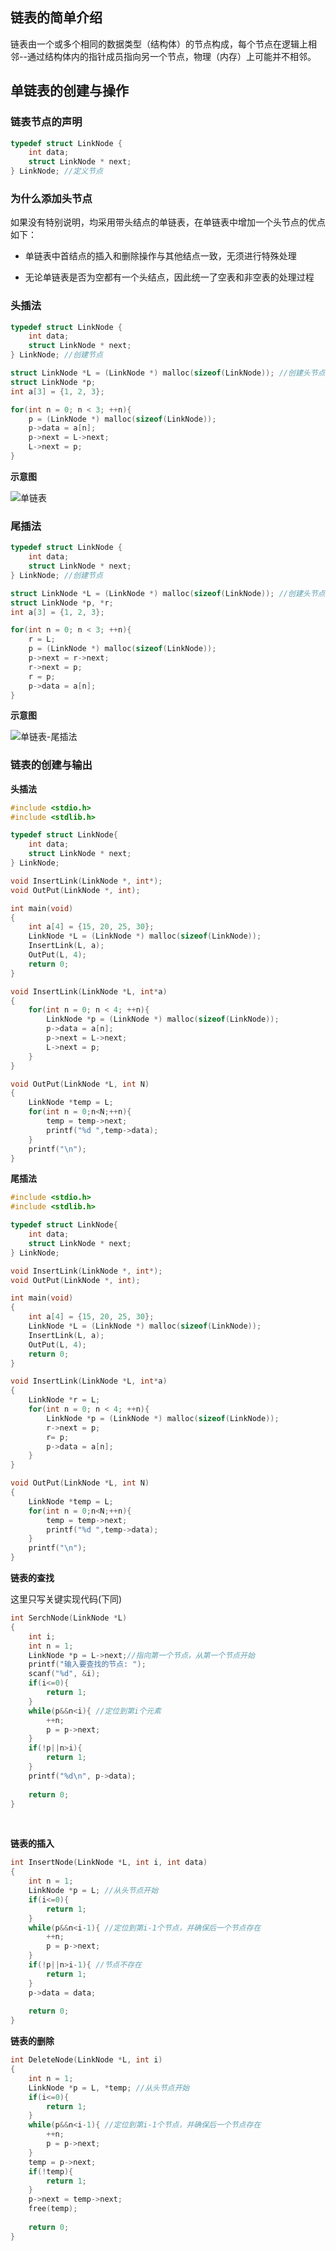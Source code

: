 ## 链表的简单介绍

链表由一个或多个相同的数据类型（结构体）的节点构成，每个节点在逻辑上相邻--通过结构体内的指针成员指向另一个节点，物理（内存）上可能并不相邻。



## 单链表的创建与操作



### 链表节点的声明

```c
typedef struct LinkNode {
    int data;
    struct LinkNode * next;
} LinkNode; //定义节点
```



### 为什么添加头节点

如果没有特别说明，均采用带头结点的单链表，在单链表中增加一个头节点的优点如下：

- 单链表中首结点的插入和删除操作与其他结点一致，无须进行特殊处理

- 无论单链表是否为空都有一个头结点，因此统一了空表和非空表的处理过程



### 头插法

```c
typedef struct LinkNode {
    int data;
    struct LinkNode * next;
} LinkNode; //创建节点

struct LinkNode *L = (LinkNode *) malloc(sizeof(LinkNode)); //创建头节点
struct LinkNode *p;
int a[3] = {1, 2, 3};

for(int n = 0; n < 3; ++n){
    p = (LinkNode *) malloc(sizeof(LinkNode));
    p->data = a[n];
    p->next = L->next;
    L->next = p;
}
```



**示意图**



![单链表](D:\Chrome\单链表-头插法.png)



### 尾插法

```c
typedef struct LinkNode {
    int data;
    struct LinkNode * next;
} LinkNode; //创建节点

struct LinkNode *L = (LinkNode *) malloc(sizeof(LinkNode)); //创建头节点
struct LinkNode *p, *r;
int a[3] = {1, 2, 3};

for(int n = 0; n < 3; ++n){
    r = L;
    p = (LinkNode *) malloc(sizeof(LinkNode));
    p->next = r->next;
    r->next = p;
    r = p;
    p->data = a[n];
}
```



**示意图**



![单链表-尾插法](D:\Chrome\单链表-尾插法.png)



### 链表的创建与输出



**头插法**

```c
#include <stdio.h>
#include <stdlib.h>

typedef struct LinkNode{
	int data;
	struct LinkNode * next;
} LinkNode;

void InsertLink(LinkNode *, int*);
void OutPut(LinkNode *, int);

int main(void)
{
    int a[4] = {15, 20, 25, 30};
	LinkNode *L = (LinkNode *) malloc(sizeof(LinkNode));
    InsertLink(L, a);
    OutPut(L, 4);
    return 0;
}

void InsertLink(LinkNode *L, int*a)
{
    for(int n = 0; n < 4; ++n){
        LinkNode *p = (LinkNode *) malloc(sizeof(LinkNode));
        p->data = a[n];
        p->next = L->next;
        L->next = p;
    }
}

void OutPut(LinkNode *L, int N)
{
	LinkNode *temp = L;
	for(int n = 0;n<N;++n){
		temp = temp->next;
		printf("%d ",temp->data);
	}
	printf("\n");
}
```



**尾插法**

```c
#include <stdio.h>
#include <stdlib.h>

typedef struct LinkNode{
	int data;
	struct LinkNode * next;
} LinkNode;

void InsertLink(LinkNode *, int*);
void OutPut(LinkNode *, int);

int main(void)
{
    int a[4] = {15, 20, 25, 30};
	LinkNode *L = (LinkNode *) malloc(sizeof(LinkNode));
    InsertLink(L, a);
    OutPut(L, 4);
    return 0;
}

void InsertLink(LinkNode *L, int*a)
{
    LinkNode *r = L;
    for(int n = 0; n < 4; ++n){
        LinkNode *p = (LinkNode *) malloc(sizeof(LinkNode));
        r->next = p;
        r= p;
        p->data = a[n];
    }
}

void OutPut(LinkNode *L, int N)
{
	LinkNode *temp = L;
	for(int n = 0;n<N;++n){
		temp = temp->next;
		printf("%d ",temp->data);
	}
	printf("\n");
}
```



**链表的查找**

 这里只写关键实现代码(下同)

```c
int SerchNode(LinkNode *L)
{
    int i;
    int n = 1;
    LinkNode *p = L->next;//指向第一个节点，从第一个节点开始
    printf("输入要查找的节点: ");
    scanf("%d", &i);
    if(i<=0){
        return 1;
    }
    while(p&&n<i){ //定位到第i个元素
        ++n;
        p = p->next;
    }
    if(!p||n>i){
        return 1;
    }
    printf("%d\n", p->data);
    
    return 0;
}
```

​                                                                                                                  



**链表的插入**



```c
int InsertNode(LinkNode *L, int i, int data)
{
    int n = 1;
    LinkNode *p = L; //从头节点开始
    if(i<=0){
        return 1;
    }
    while(p&&n<i-1){ //定位到第i-1个节点，并确保后一个节点存在
        ++n;
        p = p->next;
    }
    if(!p||n>i-1){ //节点不存在
        return 1;
    }
    p->data = data;
    
    return 0;
}
```



**链表的删除**



```c
int DeleteNode(LinkNode *L, int i)
{
	int n = 1;
	LinkNode *p = L, *temp; //从头节点开始
	if(i<=0){
        return 1;
    }
	while(p&&n<i-1){ //定位到第i-1个节点，并确保后一个节点存在
        ++n;
        p = p->next;
    }
    temp = p->next;
    if(!temp){
        return 1;
    }
    p->next = temp->next;
    free(temp);
    
    return 0;
}
```

